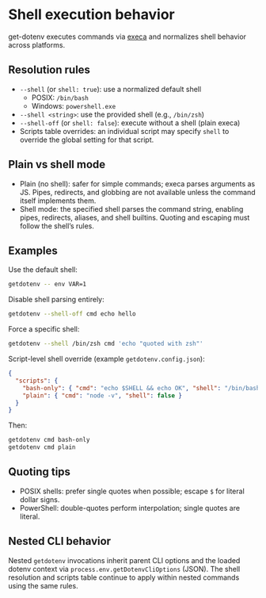 # Shell execution behavior

get-dotenv executes commands via [execa](https://github.com/sindresorhus/execa)
and normalizes shell behavior across platforms.

## Resolution rules

- `--shell` (or `shell: true`): use a normalized default shell
  - POSIX: `/bin/bash`
  - Windows: `powershell.exe`
- `--shell <string>`: use the provided shell (e.g., `/bin/zsh`)
- `--shell-off` (or `shell: false`): execute without a shell (plain execa)
- Scripts table overrides: an individual script may specify `shell` to override
  the global setting for that script.

## Plain vs shell mode

- Plain (no shell): safer for simple commands; execa parses arguments as JS.
  Pipes, redirects, and globbing are not available unless the command itself
  implements them.
- Shell mode: the specified shell parses the command string, enabling pipes,
  redirects, aliases, and shell builtins. Quoting and escaping must follow the
  shell’s rules.

## Examples

Use the default shell:
```bash
getdotenv -- env VAR=1
```

Disable shell parsing entirely:
```bash
getdotenv --shell-off cmd echo hello
```

Force a specific shell:
```bash
getdotenv --shell /bin/zsh cmd 'echo "quoted with zsh"'
```

Script-level shell override (example `getdotenv.config.json`):
```json
{
  "scripts": {
    "bash-only": { "cmd": "echo $SHELL && echo OK", "shell": "/bin/bash" },
    "plain": { "cmd": "node -v", "shell": false }
  }
}
```

Then:
```bash
getdotenv cmd bash-only
getdotenv cmd plain
```

## Quoting tips

- POSIX shells: prefer single quotes when possible; escape `$` for literal
  dollar signs.
- PowerShell: double-quotes perform interpolation; single quotes are literal.

## Nested CLI behavior

Nested `getdotenv` invocations inherit parent CLI options and the loaded dotenv
context via `process.env.getDotenvCliOptions` (JSON). The shell resolution and
scripts table continue to apply within nested commands using the same rules.

